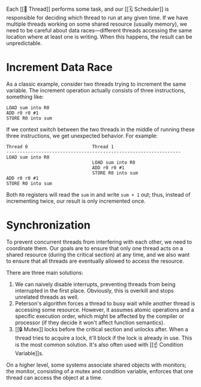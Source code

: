 Each [[🧶 Thread]] performs some task, and our [[🗓️ Scheduler]] is responsible for deciding which thread to run at any given time. If we have multiple threads working on some shared resource (usually memory), we need to be careful about data races—different threads accessing the same location where at least one is writing. When this happens, the result can be unpredictable.

# Increment Data Race
As a classic example, consider two threads trying to increment the same variable. The increment operation actually consists of three instructions, something like:
```
LOAD sum into R0
ADD r0 r0 #1
STORE R0 into sum
```

If we context switch between the two threads in the middle of running these three instructions, we get unexpected behavior. For example:
```
Thread 0						Thread 1
-----------------------------------------------------------------
LOAD sum into R0
								LOAD sum into R0
								ADD r0 r0 #1
								STORE R0 into sum
ADD r0 r0 #1
STORE R0 into sum
```

Both `R0` registers will read the `sum` in and write `sum + 1` out; thus, instead of incrementing twice, our result is only incremented once.

# Synchronization
To prevent concurrent threads from interfering with each other, we need to coordinate them. Our goals are to ensure that only one thread acts on a shared resource (during the critical section) at any time, and we also want to ensure that all threads are eventually allowed to access the resource.

There are three main solutions:
1. We can naively disable interrupts, preventing threads from being interrupted in the first place. Obviously, this is overkill and stops unrelated threads as well.
2. Peterson's algorithm forces a thread to busy wait while another thread is accessing some resource. However, it assumes atomic operations and a specific execution order, which might be affected by the compiler or processor (if they decide it won't affect function semantics).
3. [[🔒 Mutex]] locks before the critical section and unlocks after. When a thread tries to acquire a lock, it'll block if the lock is already in use. This is the most common solution. It's also often used with [[☝️ Condition Variable]]s.

On a higher level, some systems associate shared objects with monitors; the monitor, consisting of a mutex and condition variable, enforces that one thread can access the object at a time.